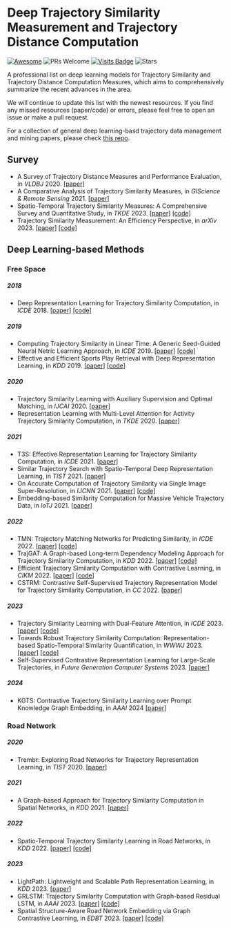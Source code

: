 # Deep Trajectory Similarity Measurement and Trajectory Distance Computation

[![Awesome](https://awesome.re/badge.svg)](https://awesome.re) 
![PRs Welcome](https://img.shields.io/badge/PRs-Welcome-green) 
[![Visits Badge](https://badges.pufler.dev/visits/changyanchuan/Awesome-Trajectory-Similarity)](https://badges.pufler.dev/visits/changyanchuan/Awesome-Trajectory-Similarity)
![Stars](https://img.shields.io/github/stars/changyanchuan/Awesome-Trajectory-Similarity)


A professional list on deep learning models for Trajectory Similarity and Trajectory Distance Computation Measures, which aims to comprehensively summarize the recent advances in the area.

We will continue to update this list with the newest resources. If you find any missed resources (paper/code) or errors, please feel free to open an issue or make a pull request.

For a collection of general deep learning-basd trajectory data management and mining papers, please check [this repo](https://github.com/yoshall/Awesome-Trajectory-Computing).


## Survey
* A Survey of Trajectory Distance Measures and Performance Evaluation, in *VLDBJ* 2020. [\[paper\]](https://zheng-kai.com/paper/vldbj_2019.pdf)
* A Comparative Analysis of Trajectory Similarity Measures, in *GIScience & Remote Sensing* 2021. [\[paper\]](https://www.tandfonline.com/doi/pdf/10.1080/15481603.2021.1908927)
* Spatio-Temporal Trajectory Similarity Measures: A Comprehensive Survey and Quantitative Study, in *TKDE* 2023. [\[paper\]](https://arxiv.org/pdf/2303.05012.pdf) [\[code\]](https://github.com/ZJU-DAILY/TSM)
* Trajectory Similarity Measurement: An Efficiency Perspective, in *arXiv* 2023. [\[paper\]](https://arxiv.org/pdf/2311.00960.pdf) [\[code\]](https://github.com/changyanchuan/traj-simi-efficiency)


## Deep Learning-based Methods

### Free Space

##### 2018
* Deep Representation Learning for Trajectory Similarity Computation, in *ICDE* 2018. [\[paper\]](https://xiucheng.org/assets/pdfs/icde18-t2vec.pdf) [\[code\]](https://github.com/boathit/t2vec)
  
##### 2019
* Computing Trajectory Similarity in Linear Time: A Generic Seed-Guided Neural Netric Learning Approach, in *ICDE* 2019. [\[paper\]](http://yaodi.info:5002/papers/icde19.pdf) [\[code\]](https://github.com/yaodi833/NeuTraj)
* Effective and Efficient Sports Play Retrieval with Deep Representation Learning, in *KDD* 2019. [\[paper\]](https://zhengwang125.github.io/paper/play2vec.pdf) [\[code\]](https://github.com/zhengwang125/play2vec)

##### 2020
* Trajectory Similarity Learning with Auxiliary Supervision and Optimal Matching, in *IJCAI* 2020. [\[paper\]](https://www.ijcai.org/proceedings/2020/0444.pdf)
* Representation Learning with Multi-Level Attention for Activity Trajectory Similarity Computation, in *TKDE* 2020. [\[paper\]](https://repository.kaust.edu.sa/server/api/core/bitstreams/26d2e51b-bc0f-46f7-b191-e403bc3f6822/content)

##### 2021
* T3S: Effective Representation Learning for Trajectory Similarity Computation, in *ICDE* 2021. [\[paper\]](https://ieeexplore.ieee.org/document/9458934)
* Similar Trajectory Search with Spatio-Temporal Deep Representation Learning, in *TIST* 2021. [\[paper\]](https://dl.acm.org/doi/10.1145/3466687)
* On Accurate Computation of Trajectory Similarity via Single Image Super-Resolution, in *IJCNN* 2021. [\[paper\]](https://www.researchgate.net/profile/Fei-Wang-144/publication/354716428_On_Accurate_Computation_of_Trajectory_Similarity_via_Single_Image_Super-Resolution/links/622f300ba39db062db9ca2e6/On-Accurate-Computation-of-Trajectory-Similarity-via-Single-Image-Super-Resolution.pdf) [\[code\]](https://github.com/C-Harlin/trjsr)
* Embedding-based Similarity Computation for Massive Vehicle Trajectory Data, in *IoTJ* 2021. [\[paper\]](https://ieeexplore.ieee.org/abstract/document/9521568)

##### 2022
* TMN: Trajectory Matching Networks for Predicting Similarity, in *ICDE* 2022. [\[paper\]](https://ieeexplore.ieee.org/document/9835456) [\[code\]](https://github.com/PeilunYang/TMN)
* TrajGAT: A Graph-based Long-term Dependency Modeling Approach for Trajectory Similarity Computation, in *KDD* 2022. [\[paper\]](https://dl.acm.org/doi/pdf/10.1145/3534678.3539358) [\[code\]](https://github.com/HuHaonan-CHN/TrajGAT)
* Efficient Trajectory Similarity Computation with Contrastive Learning, in *CIKM* 2022. [\[paper\]](https://zheng-kai.com/paper/cikm_2022_deng.pdf) [\[code\]](https://github.com/LIWEIDENG0830/CL-TSim)
* CSTRM: Contrastive Self-Supervised Trajectory Representation Model for Trajectory Similarity Computation, in *CC* 2022. [\[paper\]](https://www.sciencedirect.com/science/article/abs/pii/S0140366422000019)
  
##### 2023
* Trajectory Similarity Learning with Dual-Feature Attention, in *ICDE* 2023. [\[paper\]](https://people.eng.unimelb.edu.au/jianzhongq/papers/ICDE2023_TrajCL.pdf) [\[code\]](https://github.com/changyanchuan/TrajCL)
* Towards Robust Trajectory Similarity Computation: Representation-based Spatio-Temporal Similarity Quantification, in *WWWJ* 2023. [\[paper\]](https://link.springer.com/article/10.1007/s11280-022-01085-4) [\[code\]](https://github.com/Like-China/TrajectorySim-RSTS-model)
* Self-Supervised Contrastive Representation Learning for Large-Scale Trajectories, in *Future Generation Computer Systems* 2023. [\[paper\]](https://www.sciencedirect.com/science/article/abs/pii/S0167739X23002376)

##### 2024
* KGTS: Contrastive Trajectory Similarity Learning over Prompt Knowledge Graph Embedding, in *AAAI* 2024 [\[paper\]](https://ojs.aaai.org/index.php/AAAI/article/view/28672/29305)




### Road Network

##### 2020
* Trembr: Exploring Road Networks for Trajectory Representation Learning, in *TIST* 2020. [\[paper\]](https://dl.acm.org/doi/pdf/10.1145/3361741)

##### 2021
* A Graph-based Approach for Trajectory Similarity Computation in Spatial Networks, in *KDD* 2021. [\[paper\]](https://dl.acm.org/doi/pdf/10.1145/3447548.3467337)

##### 2022
* Spatio-Temporal Trajectory Similarity Learning in Road Networks, in *KDD* 2022. [\[paper\]](https://arxiv.org/pdf/2112.09339.pdf) [\[code\]](https://github.com/zealscott/ST2Vec)

##### 2023
* LightPath: Lightweight and Scalable Path Representation Learning, in *KDD* 2023. [\[paper\]](https://dl.acm.org/doi/pdf/10.1145/3580305.3599415)
* GRLSTM: Trajectory Similarity Computation with Graph-based Residual LSTM, in *AAAI* 2023. [\[paper\]](https://ojs.aaai.org/index.php/AAAI/article/view/25624/25396) [\[code\]](https://github.com/slzhou-xy/GRLSTM)
* Spatial Structure-Aware Road Network Embedding via Graph Contrastive Learning, in *EDBT* 2023. [\[paper\]](https://people.eng.unimelb.edu.au/jianzhongq/papers/EDBT2023_RoadNetworkEmbedding.pdf) [\[code\]](https://github.com/changyanchuan/SARN)



